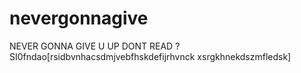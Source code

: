 # nevergonnagive
NEVER GONNA GIVE U UP
DONT READ ?SI0fndao[rsidbvnhacsdmjvebfhskdefijrhvnck xsrgkhnekdszmfledsk]
